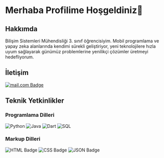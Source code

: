 <h1>Merhaba Profilime Hoşgeldiniz👋 </h1>

<h2>Hakkımda</h2>

   Bilişim Sistemleri Mühendisliği 3. sınıf öğrencisiyim. Mobil programlama ve yapay zeka alanlarında kendimi sürekli geliştiriyor, yeni teknolojilere hızla uyum sağlayarak günümüz problemlerine yenilikçi çözümler üretmeyi hedefliyorum.
    
<h2>İletişim</h2>
                                      

<a href=mailto:rabiagkocael@gmail.com>![mail.com Badge](https://img.shields.io/badge/mail.com-004788?logo=maildotcom&logoColor=fff&style=for-the-badge) </a>

  <h2>Teknik Yetkinlikler</h2>


  <h3>Programlama Dilleri</h3>

![Python](https://img.shields.io/badge/python-3670A0?style=for-the-badge&logo=python&logoColor=ffdd54)
![Java](https://img.shields.io/badge/java-%23ED8B00.svg?style=for-the-badge&logo=openjdk&logoColor=white)
![Dart](https://img.shields.io/badge/dart-0175C2?style=for-the-badge&logo=dart&logoColor=white)
![SQL](https://img.shields.io/badge/sql-003B57?style=for-the-badge&logo=sqlite&logoColor=white)



  <h3>Markup Dilleri</h3>

![HTML Badge](https://img.shields.io/badge/HTML5-E34F26?logo=html5&logoColor=fff&style=for-the-badge)
![CSS Badge](https://img.shields.io/badge/CSS-639?logo=css&logoColor=fff&style=for-the-badge)
![JSON Badge](https://img.shields.io/badge/JSON-000?logo=json&logoColor=fff&style=for-the-badge)


